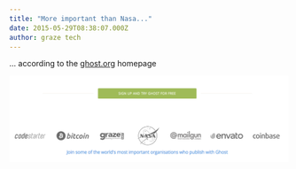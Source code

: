 ```yaml
---
title: "More important than Nasa..."
date: 2015-05-29T08:38:07.000Z
author: graze tech
---
```


... according to the [ghost.org](http://ghost.org) homepage

![Screenshot of ghost.org footer](/content/images/2015/05/pasted_image_at_2015_05_29_10_25_am.png)